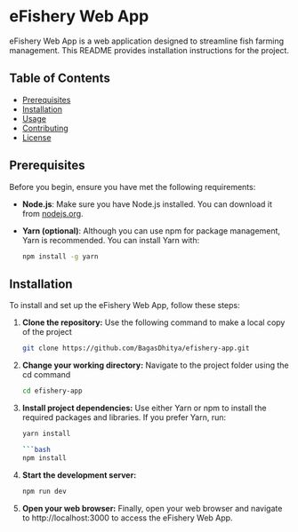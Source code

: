 # eFishery Web App

eFishery Web App is a web application designed to streamline fish farming management. This README provides installation instructions for the project.

## Table of Contents

- [Prerequisites](#prerequisites)
- [Installation](#installation)
- [Usage](#usage)
- [Contributing](#contributing)
- [License](#license)

## Prerequisites

Before you begin, ensure you have met the following requirements:

- **Node.js**: Make sure you have Node.js installed. You can download it from [nodejs.org](https://nodejs.org/).

- **Yarn (optional)**: Although you can use npm for package management, Yarn is recommended. You can install Yarn with:

  ```bash
  npm install -g yarn

## Installation

To install and set up the eFishery Web App, follow these steps:

1. **Clone the repository:**
   Use the following command to make a local copy of the project
   
   ```bash
   git clone https://github.com/BagasDhitya/efishery-app.git
   
3. **Change your working directory:**
   Navigate to the project folder using the cd command

    ```bash
    cd efishery-app

4. **Install project dependencies:**
   Use either Yarn or npm to install the required packages and libraries. If you prefer Yarn, run:
   
     ```bash
    yarn install

    ```bash
    npm install

6. **Start the development server:**

     ```bash
    npm run dev

8. **Open your web browser:**
   Finally, open your web browser and navigate to http://localhost:3000 to access the eFishery Web App.
